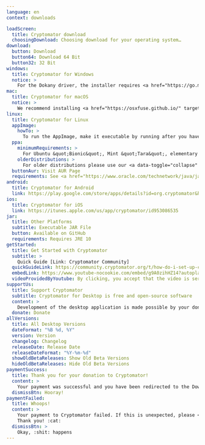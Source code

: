 ```yaml
---
language: en
context: downloads

loadScreen:
  title: Cryptomator download
  choosingDownload: Choosing download for your operating system…
download:
  button: Download
  button64: Download 64 Bit
  button32: 32 Bit
windows:
  title: Cryptomator for Windows
  notice: >
    For the Dokany driver, the installer requires <a href="https://go.microsoft.com/fwlink/?LinkId=746572" target="_blank">Microsoft Visual C++ Redistributable for Visual Studio 2017</a>. Dokany is optional but offers better integration into Windows than the alternative WebDAV.
mac:
  title: Cryptomator for macOS
  notice: >
    We recommend installing <a href="https://osxfuse.github.io/" target="_blank">FUSE for macOS</a>. FUSE is optional but offers better integration into macOS than the alternative WebDAV.
linux:
  title: Cryptomator for Linux
  appImage:
    howTo: >
      To run the AppImage, make it executable by running after you have downloaded it:
  ppa:
    minimumRequirements: >
      For Ubuntu &quot;Bionic&quot;, Mint &quot;Tara&quot;, elementary OS &quot;Juno&quot;, or other distributions based on Ubuntu from 18.04 onwards
    olderDistributions: >
      For older distributions please use our <a data-toggle="collapse" data-parent="#linuxDownloadPanel" href="#linuxDownloadAppImage">AppImage</a>.
  buttonAur: Visit AUR Page
  requirements: See <a href="https://www.oracle.com/technetwork/java/javase/documentation/jdk10certconfig-4417031.html" target="_blank">detailed system requirements</a>
android:
  title: Cryptomator for Android
  link: https://play.google.com/store/apps/details?id=org.cryptomator&hl=en
ios:
  title: Cryptomator for iOS
  link: https://itunes.apple.com/us/app/cryptomator/id953086535
jar:
  title: Other Platforms
  subtitle: Executable JAR File
  button: Available on GitHub
  requirements: Requires JRE 10
getStarted:
  title: Get Started with Cryptomator
  subtitle: >
    Quick Guide [Link: Cryptomator Community]
  quickGuideLink: https://community.cryptomator.org/t/how-do-i-set-up-cryptomator/26
  embedLink: https://www.youtube-nocookie.com/embed/g9A0zihHZ14?autoplay=1&rel=0
  videoProvidedByYoutube: By clicking, you accept that the video is served by <a href="https://youtube.com" target="_blank">YouTube</a>.
supportUs:
  title: Support Cryptomator
  subtitle: Cryptomator for Desktop is free and open-source software
  content: >
    Development of the desktop application is made possible by your donation. :rocket:
  donate: Donate
allVersions:
  title: All Desktop Versions
  dateFormat: "%B %d, %Y"
  version: Version
  changelog: Changelog
  releaseDate: Release Date
  releaseDateFormat: "%Y-%m-%d"
  showOldBetaReleases: Show Old Beta Versions
  hideOldBetaReleases: Hide Old Beta Versions
paymentSuccess:
  title: Thank you for your donation to Cryptomator!
  content: >
    Your payment was successful and you have been redirected to the Downloads page. Happy crypting! :tada:
  dismissBtn: Hooray!
paymentFailed:
  title: Whoops!
  content: >
    Your payment to Cryptomator failed. If this is unexpected, please <a href="/contact">contact our support team</a>.<br/>
    Thank you! :cat:
  dismissBtn: >
    Okay, :shit: happens
---
```

